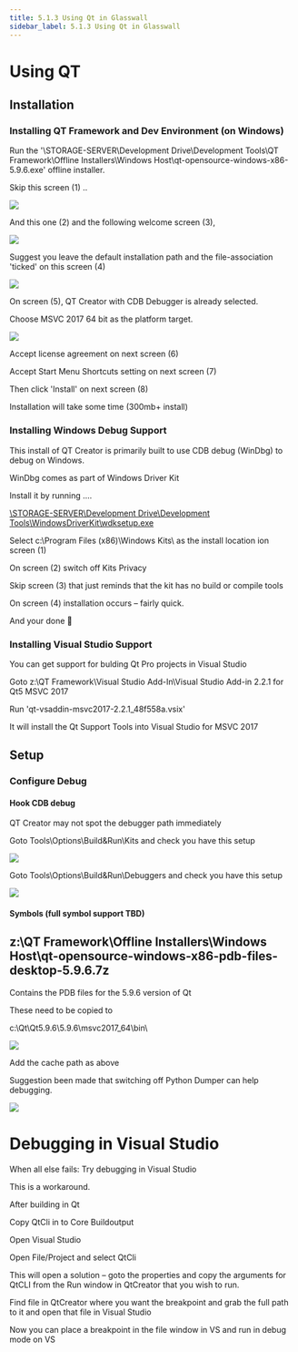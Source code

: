 ```yaml
---
title: 5.1.3 Using Qt in Glasswall 
sidebar_label: 5.1.3 Using Qt in Glasswall
---
```


# Using QT

## Installation

### Installing QT Framework and Dev Environment (on Windows)

Run the &#39;\\STORAGE-SERVER\Development Drive\Development Tools\QT Framework\Offline Installers\Windows Host\qt-opensource-windows-x86-5.9.6.exe&#39; offline installer.

Skip this screen (1) ..

![](img/qtscreenshot1.png)

And this one (2) and the following welcome screen (3),

![](img/qtscreenshot2.png)

Suggest you leave the default installation path and the file-association &#39;ticked&#39; on this screen (4)

![](img/qtscreenshot3.png)

On screen (5), QT Creator with CDB Debugger is already selected.

Choose MSVC 2017 64 bit as the platform target.

![](img/qtscreenshot4.png)

Accept license agreement on next screen (6)

Accept Start Menu Shortcuts setting on next screen (7)

Then click &#39;Install&#39; on next screen (8)

Installation will take some time (300mb+ install)

### Installing Windows Debug Support

This install of QT Creator is primarily built to use CDB debug (WinDbg) to debug on Windows.

WinDbg comes as part of Windows Driver Kit

Install it by running ….

[\\STORAGE-SERVER\Development Drive\Development Tools\WindowsDriverKit\wdksetup.exe](/%5C%5CSTORAGE-SERVER%5CDevelopment%20Drive%5CDevelopment%20Tools%5CWindowsDriverKit%5Cwdksetup.exe)

Select c:\Program Files (x86)\Windows Kits\ as the install location ion screen (1)

On screen (2) switch off Kits Privacy

Skip screen (3) that just reminds that the kit has no build or compile tools

On screen (4) installation occurs – fairly quick.

And your done 

### Installing Visual Studio Support

You can get support for bulding Qt Pro projects in Visual Studio

Goto z:\QT Framework\Visual Studio Add-In\Visual Studio Add-in 2.2.1 for Qt5 MSVC 2017

Run &#39;qt-vsaddin-msvc2017-2.2.1\_48f558a.vsix&#39;

It will install the Qt Support Tools into Visual Studio for MSVC 2017

## Setup

### Configure Debug

#### Hook CDB debug

QT Creator may not spot the debugger path immediately

Goto Tools\Options\Build&amp;Run\Kits and check you have this setup

![](img/qtscreenshot5.png)

Goto Tools\Options\Build&amp;Run\Debuggers and check you have this setup

![](img/qtscreenshot6.png)

#### Symbols (full symbol support TBD)

##

## z:\QT Framework\Offline Installers\Windows Host\qt-opensource-windows-x86-pdb-files-desktop-5.9.6.7z

Contains the PDB files for the 5.9.6 version of Qt

These need to be copied to

c:\Qt\Qt5.9.6\5.9.6\msvc2017\_64\bin\

![](img/qtscreenshot7.png)

Add the cache path as above

Suggestion been made that switching off Python Dumper can help debugging.

![](img/qtscreenshot8.png)

# Debugging in Visual Studio

When all else fails: Try debugging in Visual Studio

This is a workaround.

After building in Qt

Copy QtCli in to Core Buildoutput

Open Visual Studio

Open File/Project and select QtCli

This will open a solution – goto the properties and copy the arguments for QtCLI from the Run window in QtCreator that you wish to run.

Find file in QtCreator where you want the breakpoint and grab the full path to it and open that file in Visual Studio

Now you can place a breakpoint in the file window in VS and run in debug mode on VS
